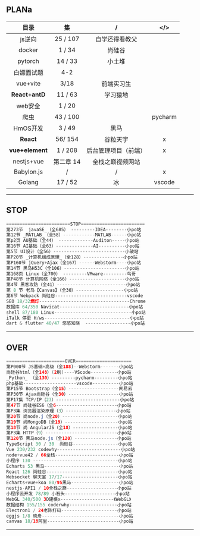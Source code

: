 ##                                                													PLANa

|        目录        |    集     |          /           |   </>   |
| :----------------: | :-------: | :------------------: | :-----: |
|       js逆向       | 25 / 107  |    自学还得看教父    |         |
|       docker       |  1 / 34   |        尚硅谷        |         |
|      pytorch       |  14 / 33  |        小土堆        |         |
|     白嫖面试题     |    4-2    |                      |         |
|      vue+vite      |   3/18    |      前端实习生      |         |
| **React**+**antD** |  11 / 63  |       学习猿地       |         |
|      web安全       |  1 / 20   |                      |         |
|        爬虫        | 43 / 100  |                      | pycharm |
|      HmOS开发      |  3 / 49   |         黑马         |         |
|     **React**      |  56/ 154  |       谷粒天宇       |    x    |
|  **vue+element**   |  1 / 208  | 后台管理项目（前端） |    x    |
|     nestjs+vue     | 第二章 14 |   全栈之巅视频网站   |         |
|     Babylon.js     |     /     |          /           |    x    |
|       Golang       |  17 / 52  |          冰          | vscode  |

---



## STOP

```JavaScript
========================STOP========================
第273节 _javaSE_（全685） ---------IDEA--------小po站
第12节 _MATLAB_（全58）------------MATLAB------小po站
第p2页 AU基础（全44） -------------Auditon-----小po站
第16节 AI基础（全63）--------------AI----------小po站
第5节 UI设计（全56）---------------------------小破站
第P20节 _计算机组成原理_（全128）---------------小po站
第P160节 jQuery+Ajax（全167）------Webstorm----小po站 
第14节 黑马H53C（全106）-----------------------小po站
第168页 Linux（全700） ---------VMware---------鸟哥
第P48节 计算机网络（全166）---------------------小po站
第4节 黑客攻防（全41）--------------------------小po站
第 8 节 老马【Canvas】（全30）------------------小po站
第6节 Webpack 尚硅谷---------------------------vscode
SEO 18/32燃灯----------------------------------Chrome
数据库 64/350 Navicat--------------------------小po站
shell 87/180 Linux-----------------------------小po站
iTalk 停更 H/ws--------------------------------小po站
dart & flutter 40/47 悠悠知晓  -----------------小po站
```

---



## OVER

```java
======================OVER=====================
第P000节 JS基础+高级（全188)--Webstorm-------小po站
尚硅谷html（全148）(2刷)----VScode----------小po站
_Python_ （全130）---------pycharm---------小po站
php基础--------------------vscode----------小po站
第P15节 Bootstrap（全15）-------------------网易云
第P30节 Ajax尚硅谷（全30）-------------------小po站
第P17集 TCP/IP（23）------------------------小po站
第47节 尚硅谷ES6（全6-----------------------小po站
第P3集 浏览器渲染原理（3）-------------------小po站
第20节 尚node.j（全20）---------------------小po站
第19节 尚MongoDB（全19）--------------------小po站
第18节 尚 AngularJS（全18）-----------------小po站
第P3集 HTTP（9）---------------------------小po站
第120节 黑马node.js（全120）----------------小po站 
TypeScript 30 / 30  尚硅谷-----------------小po站
Vue 230/232 codewhy------------------------小po站
node+vue42 / 66全栈------------------------小po站
小程序 130 --------------------------------小po站
Echarts 53 黑马----------------------------小po站
React 126 尚硅谷---------------------------小po站
Websocket 聊天室 17/17---------------------小po站
Echarts+vue+koa 80/95黑马------------------小po站
nestjs-API1 / 10全栈之巅-------------------小po站
小程序云开发 78/89 小石头-------------------小po站
WebGL 340/500 3D建模x--------------------《WebGL》
数据结构 155/155 coderwhy------------------小po站
Electron1 / 24老陈打码---------------------小po站
eggjs 1/8 晓舟-----------------------------小po站
canvas 18/18阿里---------------------------小po站    
```

---





